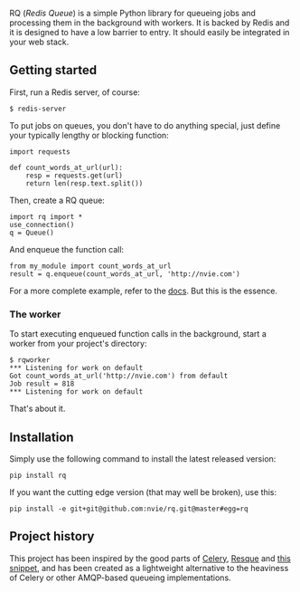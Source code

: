 RQ (_Redis Queue_) is a simple Python library for queueing jobs and processing
them in the background with workers.  It is backed by Redis and it is designed
to have a low barrier to entry.  It should easily be integrated in your web
stack.


## Getting started

First, run a Redis server, of course:

    $ redis-server

To put jobs on queues, you don't have to do anything special, just define
your typically lengthy or blocking function:

    import requests

    def count_words_at_url(url):
        resp = requests.get(url)
        return len(resp.text.split())

Then, create a RQ queue:

    import rq import *
    use_connection()
    q = Queue()

And enqueue the function call:

    from my_module import count_words_at_url
    result = q.enqueue(count_words_at_url, 'http://nvie.com')

For a more complete example, refer to the [docs][d].  But this is the essence.

[d]: http://nvie.github.com/rq/docs/


### The worker

To start executing enqueued function calls in the background, start a worker
from your project's directory:

    $ rqworker
    *** Listening for work on default
    Got count_words_at_url('http://nvie.com') from default
    Job result = 818
    *** Listening for work on default

That's about it.


## Installation

Simply use the following command to install the latest released version:

    pip install rq

If you want the cutting edge version (that may well be broken), use this:

    pip install -e git+git@github.com:nvie/rq.git@master#egg=rq


## Project history

This project has been inspired by the good parts of [Celery][1], [Resque][2]
and [this snippet][3], and has been created as a lightweight alternative to the
heaviness of Celery or other AMQP-based queueing implementations.

[m]: http://pypi.python.org/pypi/mailer
[p]: http://docs.python.org/library/pickle.html
[1]: http://www.celeryproject.org/
[2]: https://github.com/defunkt/resque
[3]: http://flask.pocoo.org/snippets/73/
